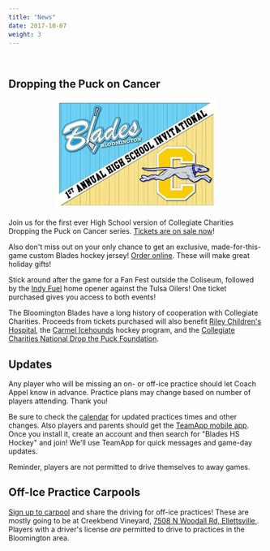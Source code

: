 ```yaml
---
title: "News"
date: 2017-10-07
weight: 3
---
```


<div class="sponsorcontainer">
  <a id="news-a1" href="#"><img id="news-s1" class="image sponsor"></a>
  <a id="news-a2" href="#"><img id="news-s2" class="image sponsor"></a>
</div>

Dropping the Puck on Cancer
---------------------------

<div style="text-align: center;"><a style="border: 0;" href="https://fuel.isportstix.com/order/group/CCOct21/"><img alt="Dropping the Puck On Cancer - Blades vs Carmel" src="dtphs.jpg"></a></div>

Join us for the first ever High School version of Collegiate Charities
Dropping the Puck on Cancer series. [Tickets are on sale
now][tickets]!

Also don't miss out on your only chance to get an exclusive,
made-for-this-game custom Blades hockey jersey! [Order
online][jerseys]. These will make great holiday gifts!

Stick around after the game for a Fan Fest outside the Coliseum,
followed by the [Indy Fuel][fuel] home opener against the Tulsa
Oilers! One ticket purchased gives you access to both events!

The Bloomington Blades have a long history of cooperation with
Collegiate Charities. Proceeds from tickets purchased will also
benefit [Riley Children's Hospital][riley], the [Carmel
Icehounds][carmel] hockey program, and the [Collegiate Charities
National Drop the Puck Foundation][cc].

[fuel]: https://www.indyfuelhockey.com/
[jerseys]: https://collegiate-apparel.myshopify.com/products/bloomington-blades-hockey-jersey
[carmel]: https://carmelgoldicehounds.teamapp.com/
[tickets]: https://fuel.isportstix.com/order/group/CCOct21/
[cc]: http://www.collegiatecharities.org/
[riley]: https://www.rileychildrens.org/

Updates
-------

Any player who will be missing an on- or off-ice practice should let
Coach Appel know in advance. Practice plans may change based on number
of players attending. Thank you!

Be sure to check the [calendar][cal] for updated practices times and other
changes. Also players and parents should get the [TeamApp mobile
app][teamapp]. Once you install it, create an account and then search
for "Blades HS Hockey" and join! We'll use TeamApp for quick messages
and game-day updates.

Reminder, players are not permitted to drive themselves to away games.

[teamapp]: https://www.teamapp.com/app
[cal]: https://calendar.google.com/calendar/embed?src=epsc9ra4unbaelg6bns4r4ifro%40group.calendar.google.com&ctz=America/New_York


Off-Ice Practice Carpools
-------------------------
[Sign up to carpool][office] and share the driving for off-ice
practices! These are mostly going to be at Creekbend Vineyard, [7508
N Woodall Rd, Ellettsville <span class="icon
fa-map-marker"></span>][creekbend]. Players with a driver's license
_are_ permitted to drive to practices in the Bloomington area.

[office]: http://www.signupgenius.com/go/10c084bacaa28a0fa7-blades6
[creekbend]: https://www.google.com/maps/place/7508+N+Woodall+Rd,+Ellettsville,+IN+47429/@39.2693618,-86.5814495,17z/data=!3m1!4b1!4m5!3m4!1s0x886cf5555b49ab4b:0x84fec2627d04af5!8m2!3d39.2693577!4d-86.5792608


